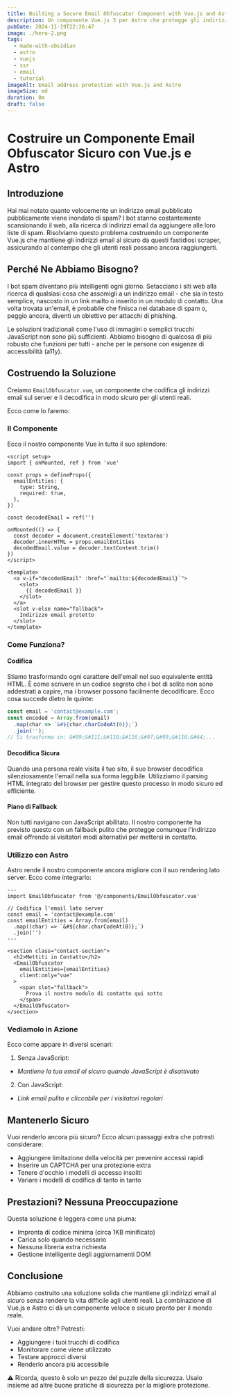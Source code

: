 ```yaml
---
title: Building a Secure Email Obfuscator Component with Vue.js and Astro
description: Un componente Vue.js 3 per Astro che protegge gli indirizzi e-mail dagli scraping bot automatizzati
pubDate: 2024-11-19T22:26:47
image: ./hero-2.png
tags:
  - made-with-obsidian
  - astro
  - vuejs
  - ssr
  - email
  - tutorial
imageAlt: Email address protection with Vue.js and Astro
imageSize: md
duration: 8m
draft: false
---
```


# Costruire un Componente Email Obfuscator Sicuro con Vue.js e Astro

## Introduzione

Hai mai notato quanto velocemente un indirizzo email pubblicato pubblicamente viene inondato di spam? I bot stanno costantemente scansionando il web, alla ricerca di indirizzi email da aggiungere alle loro liste di spam. Risolviamo questo problema costruendo un componente Vue.js che mantiene gli indirizzi email al sicuro da questi fastidiosi scraper, assicurando al contempo che gli utenti reali possano ancora raggiungerti.

## Perché Ne Abbiamo Bisogno?

I bot spam diventano più intelligenti ogni giorno. Setacciano i siti web alla ricerca di qualsiasi cosa che assomigli a un indirizzo email - che sia in testo semplice, nascosto in un link mailto o inserito in un modulo di contatto. Una volta trovata un'email, è probabile che finisca nei database di spam o, peggio ancora, diventi un obiettivo per attacchi di phishing.

Le soluzioni tradizionali come l'uso di immagini o semplici trucchi JavaScript non sono più sufficienti. Abbiamo bisogno di qualcosa di più robusto che funzioni per tutti - anche per le persone con esigenze di accessibilità (a11y).

## Costruendo la Soluzione

Creiamo `EmailObfuscator.vue`, un componente che codifica gli indirizzi email sul server e li decodifica in modo sicuro per gli utenti reali.

Ecco come lo faremo:

### Il Componente

Ecco il nostro componente Vue in tutto il suo splendore:

```vue
<script setup>
import { onMounted, ref } from 'vue'

const props = defineProps({
  emailEntities: {
    type: String,
    required: true,
  },
})

const decodedEmail = ref('')

onMounted(() => {
  const decoder = document.createElement('textarea')
  decoder.innerHTML = props.emailEntities
  decodedEmail.value = decoder.textContent.trim()
})
</script>

<template>
  <a v-if="decodedEmail" :href="`mailto:${decodedEmail}`">
    <slot>
      {{ decodedEmail }}
    </slot>
  </a>
  <slot v-else name="fallback">
    Indirizzo email protetto
  </slot>
</template>
```

### Come Funziona?

#### Codifica
Stiamo trasformando ogni carattere dell'email nel suo equivalente entità HTML. È come scrivere in un codice segreto che i bot di solito non sono addestrati a capire, ma i browser possono facilmente decodificare. Ecco cosa succede dietro le quinte:

```javascript
const email = 'contact@example.com';
const encoded = Array.from(email)
  .map(char => `&#${char.charCodeAt(0)};`)
  .join('');
// Si trasforma in: &#99;&#111;&#110;&#116;&#97;&#99;&#116;&#64;...
```

#### Decodifica Sicura
Quando una persona reale visita il tuo sito, il suo browser decodifica silenziosamente l'email nella sua forma leggibile. Utilizziamo il parsing HTML integrato del browser per gestire questo processo in modo sicuro ed efficiente.

#### Piano di Fallback
Non tutti navigano con JavaScript abilitato. Il nostro componente ha previsto questo con un fallback pulito che protegge comunque l'indirizzo email offrendo ai visitatori modi alternativi per mettersi in contatto.

### Utilizzo con Astro

Astro rende il nostro componente ancora migliore con il suo rendering lato server. Ecco come integrarlo:

```astro
---
import EmailObfuscator from '@/components/EmailObfuscator.vue'

// Codifica l'email lato server
const email = 'contact@example.com'
const emailEntities = Array.from(email)
  .map((char) => `&#${char.charCodeAt(0)};`)
  .join('')
---

<section class="contact-section">
  <h2>Mettiti in Contatto</h2>
  <EmailObfuscator 
    emailEntities={emailEntities} 
    client:only="vue"
  >
    <span slot="fallback">
      Prova il nostro modulo di contatto qui sotto
    </span>
  </EmailObfuscator>
</section>
```

### Vediamolo in Azione

Ecco come appare in diversi scenari:

1. Senza JavaScript:
- *Mantiene la tua email al sicuro quando JavaScript è disattivato*

2. Con JavaScript:
- *Link email pulito e cliccabile per i visitatori regolari*

## Mantenerlo Sicuro

Vuoi renderlo ancora più sicuro? Ecco alcuni passaggi extra che potresti considerare:
- Aggiungere limitazione della velocità per prevenire accessi rapidi
- Inserire un CAPTCHA per una protezione extra
- Tenere d'occhio i modelli di accesso insoliti
- Variare i modelli di codifica di tanto in tanto

## Prestazioni? Nessuna Preoccupazione

Questa soluzione è leggera come una piuma:
- Impronta di codice minima (circa 1KB minificato)
- Carica solo quando necessario
- Nessuna libreria extra richiesta
- Gestione intelligente degli aggiornamenti DOM

## Conclusione

Abbiamo costruito una soluzione solida che mantiene gli indirizzi email al sicuro senza rendere la vita difficile agli utenti reali. La combinazione di Vue.js e Astro ci dà un componente veloce e sicuro pronto per il mondo reale.

Vuoi andare oltre? Potresti:
- Aggiungere i tuoi trucchi di codifica
- Monitorare come viene utilizzato
- Testare approcci diversi
- Renderlo ancora più accessibile

⚠️ Ricorda, questo è solo un pezzo del puzzle della sicurezza. Usalo insieme ad altre buone pratiche di sicurezza per la migliore protezione.
